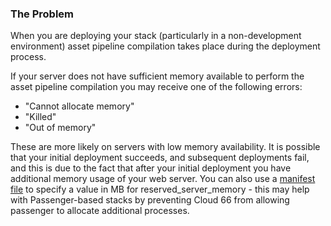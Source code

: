 ### The Problem
When you are deploying your stack (particularly in a non-development environment) asset pipeline compilation takes place during the deployment process.

If your server does not have sufficient memory available to perform the asset pipeline compilation you may receive one of the following errors:

- "Cannot allocate memory"
- "Killed"
- "Out of memory"

These are more likely on servers with low memory availability.
It is possible that your initial deployment succeeds, and subsequent deployments fail, and this is due to the fact that after your initial deployment you have additional memory usage of your web server.
You can also use a [manifest file](http://help.cloud66.com/building-your-stack/getting-started-with-manifest-files) to specify a value in MB for reserved&#95;server&#95;memory - this may help with Passenger-based stacks by preventing Cloud 66 from allowing passenger to allocate additional processes.




